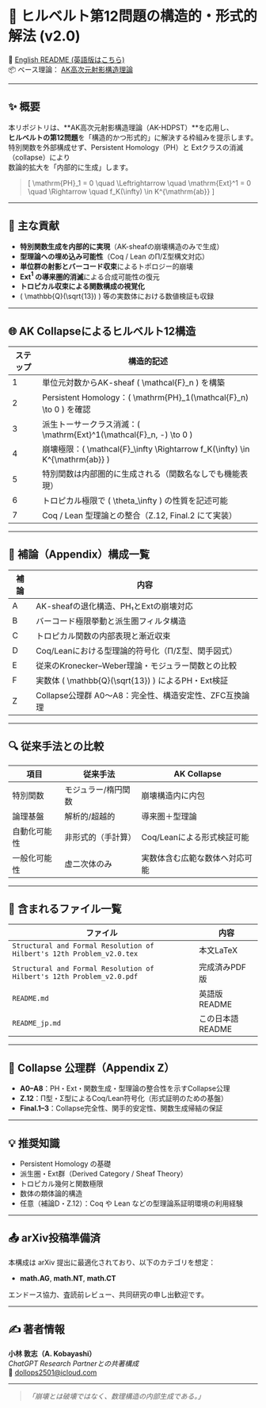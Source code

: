 # 🔷 ヒルベルト第12問題の構造的・形式的解法 (v2.0)

📄 [English README (英語版はこちら)](README.md)  
📦 ベース理論： [AK高次元射影構造理論](https://github.com/Kobayashi2501/AK-High-Dimensional-Projection-Structural-Theory)

---

## ✨ 概要

本リポジトリは、**AK高次元射影構造理論（AK-HDPST）**を応用し、  
**ヒルベルトの第12問題**を「構造的かつ形式的」に解決する枠組みを提示します。  
特別関数を外部構成せず、Persistent Homology（PH）と Extクラスの消滅（collapse）により  
数論的拡大を「内部的に生成」します。

> \[
\mathrm{PH}_1 = 0 \quad \Leftrightarrow \quad \mathrm{Ext}^1 = 0 \quad \Rightarrow \quad f_K(\infty) \in K^{\mathrm{ab}}
\]

---

## 📌 主な貢献

- **特別関数生成を内部的に実現**（AK-sheafの崩壊構造のみで生成）  
- **型理論への埋め込み可能性**（Coq / Lean のΠ/Σ型構文対応）  
- **単位群の射影とバーコード収束**によるトポロジー的崩壊  
- **Ext$^1$ の導来圏的消滅**による合成可能性の復元  
- **トロピカル収束による関数構成の視覚化**  
- \( \mathbb{Q}(\sqrt{13}) \) 等の実数体における数値検証も収録

---

## 🌐 AK Collapseによるヒルベルト12構造

| ステップ | 構造的記述 |
|----------|------------|
| 1 | 単位元対数からAK-sheaf \( \mathcal{F}_n \) を構築 |
| 2 | Persistent Homology：\( \mathrm{PH}_1(\mathcal{F}_n) \to 0 \) を確認 |
| 3 | 派生トーサークラス消滅：\( \mathrm{Ext}^1(\mathcal{F}_n, -) \to 0 \) |
| 4 | 崩壊極限：\( \mathcal{F}_\infty \Rightarrow f_K(\infty) \in K^{\mathrm{ab}} \) |
| 5 | 特別関数は内部圏的に生成される（関数名なしでも機能表現） |
| 6 | トロピカル極限で \( \theta_\infty \) の性質を記述可能 |
| 7 | Coq / Lean 型理論との整合（Z.12, Final.2 にて実装）

---

## 🧩 補論（Appendix）構成一覧

| 補論 | 内容 |
|------|------|
| A | AK-sheafの退化構造、PH₁とExtの崩壊対応 |
| B | バーコード極限挙動と派生圏フィルタ構造 |
| C | トロピカル関数の内部表現と漸近収束 |
| D | Coq/Leanにおける型理論的符号化（Π/Σ型、関手図式） |
| E | 従来のKronecker–Weber理論・モジュラー関数との比較 |
| F | 実数体 \( \mathbb{Q}(\sqrt{13}) \) によるPH・Ext検証 |
| Z | Collapse公理群 A0〜A8：完全性、構造安定性、ZFC互換論理

---

## 🔍 従来手法との比較

| 項目 | 従来手法 | AK Collapse |
|------|----------|-------------|
| 特別関数 | モジュラー/楕円関数 | 崩壊構造内に内包 |
| 論理基盤 | 解析的/超越的 | 導来圏＋型理論 |
| 自動化可能性 | 非形式的（手計算） | Coq/Leanによる形式検証可能 |
| 一般化可能性 | 虚二次体のみ | 実数体含む広範な数体へ対応可能 |

---

## 📁 含まれるファイル一覧

| ファイル | 内容 |
|----------|------|
| `Structural and Formal Resolution of Hilbert's 12th Problem_v2.0.tex` | 本文LaTeX |
| `Structural and Formal Resolution of Hilbert's 12th Problem_v2.0.pdf` | 完成済みPDF版 |
| `README.md` | 英語版README |
| `README_jp.md` | この日本語README |

---

## 📄 Collapse 公理群（Appendix Z）

- **A0–A8**：PH・Ext・関数生成・型理論の整合性を示すCollapse公理
- **Z.12**：Π型・Σ型によるCoq/Lean符号化（形式証明のための基盤）
- **Final.1–3**：Collapse完全性、関手的安定性、関数生成帰結の保証

---

## 💡 推奨知識

- Persistent Homology の基礎
- 派生圏・Ext群（Derived Category / Sheaf Theory）
- トロピカル幾何と関数極限
- 数体の類体論的構造
- 任意（補論D・Z.12）：Coq や Lean などの型理論系証明環境の利用経験

---

## 📤 arXiv投稿準備済

本構成は arXiv 提出に最適化されており、以下のカテゴリを想定：

- **math.AG**, **math.NT**, **math.CT**

エンドース協力、査読前レビュー、共同研究の申し出歓迎です。

---

## ✍️ 著者情報

**小林 敦志（A. Kobayashi）**  
_ChatGPT Research Partnerとの共著構成_  
📧 dollops2501@icloud.com

---

> *「崩壊とは破壊ではなく、数理構造の内部生成である。」*

